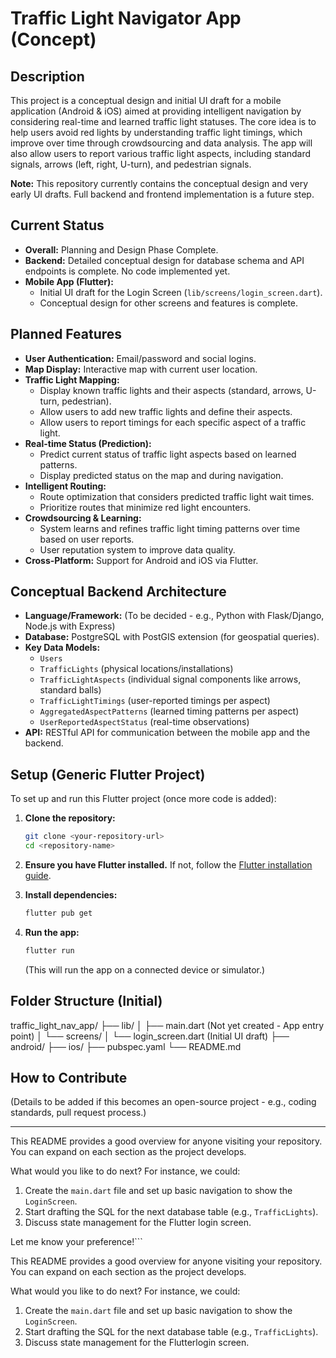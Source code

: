 # Traffic Light Navigator App (Concept)

## Description

This project is a conceptual design and initial UI draft for a mobile application (Android & iOS) aimed at providing intelligent navigation by considering real-time and learned traffic light statuses. The core idea is to help users avoid red lights by understanding traffic light timings, which improve over time through crowdsourcing and data analysis. The app will also allow users to report various traffic light aspects, including standard signals, arrows (left, right, U-turn), and pedestrian signals.

**Note:** This repository currently contains the conceptual design and very early UI drafts. Full backend and frontend implementation is a future step.

## Current Status

*   **Overall:** Planning and Design Phase Complete.
*   **Backend:** Detailed conceptual design for database schema and API endpoints is complete. No code implemented yet.
*   **Mobile App (Flutter):**
    *   Initial UI draft for the Login Screen (`lib/screens/login_screen.dart`).
    *   Conceptual design for other screens and features is complete.

## Planned Features

*   **User Authentication:** Email/password and social logins.
*   **Map Display:** Interactive map with current user location.
*   **Traffic Light Mapping:**
    *   Display known traffic lights and their aspects (standard, arrows, U-turn, pedestrian).
    *   Allow users to add new traffic lights and define their aspects.
    *   Allow users to report timings for each specific aspect of a traffic light.
*   **Real-time Status (Prediction):**
    *   Predict current status of traffic light aspects based on learned patterns.
    *   Display predicted status on the map and during navigation.
*   **Intelligent Routing:**
    *   Route optimization that considers predicted traffic light wait times.
    *   Prioritize routes that minimize red light encounters.
*   **Crowdsourcing & Learning:**
    *   System learns and refines traffic light timing patterns over time based on user reports.
    *   User reputation system to improve data quality.
*   **Cross-Platform:** Support for Android and iOS via Flutter.

## Conceptual Backend Architecture

*   **Language/Framework:** (To be decided - e.g., Python with Flask/Django, Node.js with Express)
*   **Database:** PostgreSQL with PostGIS extension (for geospatial queries).
*   **Key Data Models:**
    *   `Users`
    *   `TrafficLights` (physical locations/installations)
    *   `TrafficLightAspects` (individual signal components like arrows, standard balls)
    *   `TrafficLightTimings` (user-reported timings per aspect)
    *   `AggregatedAspectPatterns` (learned timing patterns per aspect)
    *   `UserReportedAspectStatus` (real-time observations)
*   **API:** RESTful API for communication between the mobile app and the backend.

## Setup (Generic Flutter Project)

To set up and run this Flutter project (once more code is added):

1.  **Clone the repository:**
    ```bash
    git clone <your-repository-url>
    cd <repository-name>
    ```

2.  **Ensure you have Flutter installed.** If not, follow the [Flutter installation guide](https://flutter.dev/docs/get-started/install).

3.  **Install dependencies:**
    ```bash
    flutter pub get
    ```

4.  **Run the app:**
    ```bash
    flutter run
    ```
    (This will run the app on a connected device or simulator.)

## Folder Structure (Initial)

traffic_light_nav_app/ ├── lib/ │ ├── main.dart (Not yet created - App entry point) │ └── screens/ │ └── login_screen.dart (Initial UI draft) ├── android/ ├── ios/ ├── pubspec.yaml └── README.md


## How to Contribute

(Details to be added if this becomes an open-source project - e.g., coding standards, pull request process.)

---

This README provides a good overview for anyone visiting your repository. You can expand on each section as the project develops.

What would you like to do next? For instance, we could:
1.  Create the `main.dart` file and set up basic navigation to show the `LoginScreen`.
2.  Start drafting the SQL for the next database table (e.g., `TrafficLights`).
3.  Discuss state management for the Flutter login screen.

Let me know your preference!```

This README provides a good overview for anyone visiting your repository. You can expand on each section as the project develops.

What would you like to do next? For instance, we could:
1.  Create the `main.dart` file and set up basic navigation to show the `LoginScreen`.
2.  Start drafting the SQL for the next database table (e.g., `TrafficLights`).
3.  Discuss state management for the Flutterlogin screen.
